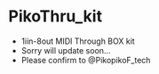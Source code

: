 # PikoThru_kit
- 1iin-8out MIDI Through BOX kit 
- Sorry will update soon...
- Please confirm to @PikopikoF_tech
